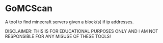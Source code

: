 # GoMCScan
A tool to find minecraft servers given a block(s) if ip addresses.

DISCLAIMER: THIS IS FOR EDUCATIONAL PURPOSES ONLY AND I AM NOT RESPONSIBLE FOR ANY MISUSE OF THESE TOOLS!